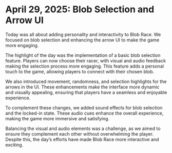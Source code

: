 # April 29, 2025: Blob Selection and Arrow UI

Today was all about adding personality and interactivity to Blob Race. We focused on blob selection and enhancing the arrow UI to make the game more engaging.

The highlight of the day was the implementation of a basic blob selection feature. Players can now choose their racer, with visual and audio feedback making the selection process more engaging. This feature adds a personal touch to the game, allowing players to connect with their chosen blob.

We also introduced movement, randomness, and selection highlights for the arrows in the UI. These enhancements make the interface more dynamic and visually appealing, ensuring that players have a seamless and enjoyable experience.

To complement these changes, we added sound effects for blob selection and the locked-in state. These audio cues enhance the overall experience, making the game more immersive and satisfying.

Balancing the visual and audio elements was a challenge, as we aimed to ensure they complement each other without overwhelming the player. Despite this, the day’s efforts have made Blob Race more interactive and exciting.
